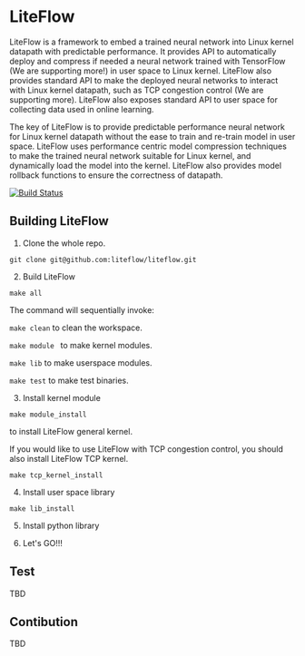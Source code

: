 # LiteFlow

LiteFlow is a framework to embed a trained neural network into Linux kernel datapath with predictable performance. It provides API to automatically deploy and compress if needed a neural network trained with TensorFlow (We are supporting more!) in user space to Linux kernel. LiteFlow also provides standard API to make the deployed neural networks to interact with Linux kernel datapath, such as TCP congestion control (We are supporting more). LiteFlow also exposes standard API to user space for collecting data used in online learning.

The key of LiteFlow is to provide predictable performance neural network for Linux kernel datapath without the ease to train and re-train model in user space. LiteFlow uses performance centric model compression techniques to make the trained neural network suitable for Linux kernel, and dynamically load the model into the kernel. LiteFlow also provides model rollback functions to ensure the correctness of datapath.

[![Build Status](https://travis-ci.org/liteflow/liteflow.svg?branch=master)](https://travis-ci.org/liteflow/liteflow)

## Building LiteFlow

1. Clone the whole repo.

```
git clone git@github.com:liteflow/liteflow.git
```

2. Build LiteFlow

```
make all
```

The command will sequentially invoke:

```make clean``` to clean the workspace.

```make module ``` to make kernel modules.

```make lib``` to make userspace modules.

```make test``` to make test binaries.

3. Install kernel module

```
make module_install
```
to install LiteFlow general kernel.

If you would like to use LiteFlow with TCP congestion control, you should also install LiteFlow TCP kernel.
```
make tcp_kernel_install
```

4. Install user space library

```
make lib_install
```

5. Install python library

6. Let's GO!!!

## Test

TBD

## Contibution

TBD
